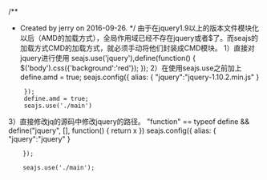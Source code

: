 /**
 * Created by jerry on 2016-09-26.
 */
由于在jquery1.9以上的版本文件模块化以后（AMD的加载方式），全局作用域已经不存在jquery或者$了。而seajs的加载方式CMD的加载方式，就必须手动将他们封装成CMD模块。
1）直接对jquery进行使用
		seajs.use('jquery'),define(function() {	
	    	$('body').css({'background':'red'});
		});
2）在使用seajs.use之前加上
		define.amd = true;
		seajs.config({
		    alias: {
		      "jquery":"jquery-1.10.2.min.js"
		    }
			
		});
	 	define.amd = true;
		seajs.use('./main')
3）直接修改jq的源码中修改jquery的路径。
	"function" == typeof define && define("jquery", [], function() {
		return x
	})
		seajs.config({
		    alias: {
		      "jquery":"jquery"
		    }
			
		});
		
		seajs.use('./main');